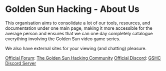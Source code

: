 # Golden Sun Hacking - About Us
This organisation aims to consolidate a lot of our tools, resources, and documentation under one main page, making it more accessible for the average person and ensures that we can one day completely catalogue everything involving the Golden Sun video game series. 

We also have external sites for your viewing (and chatting) pleasure.

<u>Official Forum</u>: <a href="http://forum.goldensunhacking.net/index.php">The Golden Sun Hacking Community</a>
<u>Official Discord</u>: <a href="https://discord.gg/4EWvPAAnyT">GSHC Discord Server</a>

